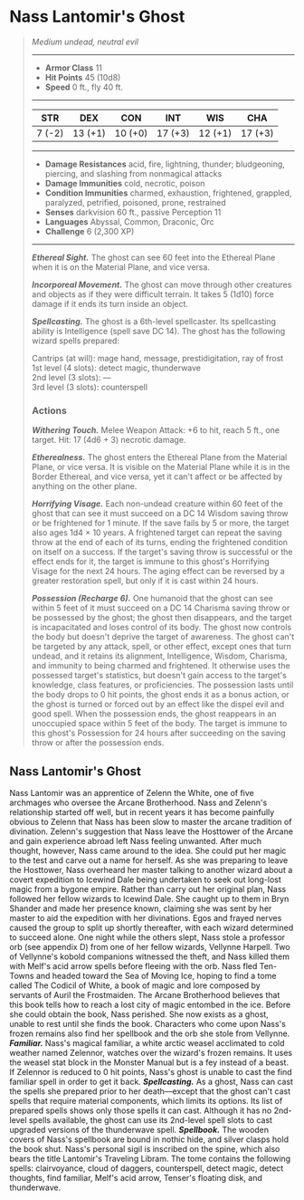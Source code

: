 # Nass Lantomir's Ghost
>*Medium undead, neutral evil*
>___
>- **Armor Class** 11
>- **Hit Points** 45 (10d8)
>- **Speed** 0 ft., fly 40 ft.
>___
>|STR|DEX|CON|INT|WIS|CHA|
>|:---:|:---:|:---:|:---:|:---:|:---:|
>|7 (-2)|13 (+1)|10 (+0)|17 (+3)|12 (+1)|17 (+3)|
>___
>- **Damage Resistances** acid, fire, lightning, thunder; bludgeoning, piercing, and slashing from nonmagical attacks
>- **Damage Immunities** cold, necrotic, poison
>- **Condition Immunities** charmed, exhaustion, frightened, grappled, paralyzed, petrified, poisoned, prone, restrained
>- **Senses** darkvision 60 ft., passive Perception 11
>- **Languages** Abyssal, Common, Draconic, Orc
>- **Challenge** 6 (2,300 XP)
>___
>***Ethereal Sight.*** The ghost can see 60 feet into the Ethereal Plane when it is on the Material Plane, and vice versa.  
>
>***Incorporeal Movement.*** The ghost can move through other creatures and objects as if they were difficult terrain. It takes 5 (1d10) force damage if it ends its turn inside an object.  
>
>***Spellcasting.*** The ghost is a 6th-level spellcaster. Its spellcasting ability is Intelligence (spell save DC 14). The ghost has the following wizard spells prepared:  
>
>Cantrips (at will): mage hand, message, prestidigitation, ray of frost  
>1st level (4 slots): detect magic, thunderwave  
>2nd level (3 slots): —  
>3rd level (3 slots): counterspell  
>
>### Actions
>***Withering Touch.*** Melee Weapon Attack: +6 to hit, reach 5 ft., one target. Hit: 17 (4d6 + 3) necrotic damage.  
>
>***Etherealness.*** The ghost enters the Ethereal Plane from the Material Plane, or vice versa. It is visible on the Material Plane while it is in the Border Ethereal, and vice versa, yet it can't affect or be affected by anything on the other plane.  
>
>***Horrifying Visage.*** Each non-undead creature within 60 feet of the ghost that can see it must succeed on a DC 14 Wisdom saving throw or be frightened for 1 minute. If the save fails by 5 or more, the target also ages 1d4 × 10 years. A frightened target can repeat the saving throw at the end of each of its turns, ending the frightened condition on itself on a success. If the target's saving throw is successful or the effect ends for it, the target is immune to this ghost's Horrifying Visage for the next 24 hours. The aging effect can be reversed by a greater restoration spell, but only if it is cast within 24 hours.  
>
>***Possession (Recharge 6).*** One humanoid that the ghost can see within 5 feet of it must succeed on a DC 14 Charisma saving throw or be possessed by the ghost; the ghost then disappears, and the target is incapacitated and loses control of its body. The ghost now controls the body but doesn't deprive the target of awareness. The ghost can't be targeted by any attack, spell, or other effect, except ones that turn undead, and it retains its alignment, Intelligence, Wisdom, Charisma, and immunity to being charmed and frightened. It otherwise uses the possessed target's statistics, but doesn't gain access to the target's knowledge, class features, or proficiencies. The possession lasts until the body drops to 0 hit points, the ghost ends it as a bonus action, or the ghost is turned or forced out by an effect like the dispel evil and good spell. When the possession ends, the ghost reappears in an unoccupied space within 5 feet of the body. The target is immune to this ghost's Possession for 24 hours after succeeding on the saving throw or after the possession ends.
## Nass Lantomir's Ghost
Nass Lantomir was an apprentice of Zelenn the White, one of five archmages who oversee the Arcane Brotherhood. Nass and Zelenn's relationship started off well, but in recent years it has become painfully obvious to Zelenn that Nass has been slow to master the arcane tradition of divination. Zelenn's suggestion that Nass leave the Hosttower of the Arcane and gain experience abroad left Nass feeling unwanted. After much thought, however, Nass came around to the idea. She could put her magic to the test and carve out a name for herself.
As she was preparing to leave the Hosttower, Nass overheard her master talking to another wizard about a covert expedition to Icewind Dale being undertaken to seek out long-lost magic from a bygone empire. Rather than carry out her original plan, Nass followed her fellow wizards to Icewind Dale. She caught up to them in Bryn Shander and made her presence known, claiming she was sent by her master to aid the expedition with her divinations. Egos and frayed nerves caused the group to split up shortly thereafter, with each wizard determined to succeed alone.
One night while the others slept, Nass stole a professor orb (see appendix D) from one of her fellow wizards, Vellynne Harpell. Two of Vellynne's kobold companions witnessed the theft, and Nass killed them with Melf's acid arrow spells before fleeing with the orb.
Nass fled Ten-Towns and headed toward the Sea of Moving Ice, hoping to find a tome called The Codicil of White, a book of magic and lore composed by servants of Auril the Frostmaiden. The Arcane Brotherhood believes that this book tells how to reach a lost city of magic entombed in the ice. Before she could obtain the book, Nass perished. She now exists as a ghost, unable to rest until she finds the book. Characters who come upon Nass's frozen remains also find her spellbook and the orb she stole from Vellynne.
***Familiar.*** Nass's magical familiar, a white arctic weasel acclimated to cold weather named Zelennor, watches over the wizard's frozen remains. It uses the weasel stat block in the Monster Manual but is a fey instead of a beast. If Zelennor is reduced to 0 hit points, Nass's ghost is unable to cast the find familiar spell in order to get it back.
***Spellcasting.*** As a ghost, Nass can cast the spells she prepared prior to her death—except that the ghost can't cast spells that require material components, which limits its options. Its list of prepared spells shows only those spells it can cast. Although it has no 2nd-level spells available, the ghost can use its 2nd-level spell slots to cast upgraded versions of the thunderwave spell.
***Spellbook.*** The wooden covers of Nass's spellbook are bound in nothic hide, and silver clasps hold the book shut. Nass's personal sigil is inscribed on the spine, which also bears the title Lantomir's Traveling Libram. The tome contains the following spells: clairvoyance, cloud of daggers, counterspell, detect magic, detect thoughts, find familiar, Melf's acid arrow, Tenser's floating disk, and thunderwave.
